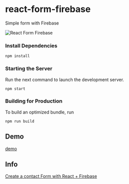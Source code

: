 # react-form-firebase
Simple form with Firebase

![React Form Firebase](https://s3.amazonaws.com/chewiekie/react-form-firebase.jpg)


### Install Dependencies
```
npm install
```

### Starting the Server
Run the next command to launch the development server. 
```
npm start
```

### Building for Production
To build an optimized bundle, run
```
npm run build
```

## Demo
[demo](https://gndx-projects.firebaseapp.com/)

## Info
[Create a contact Form with React + Firebase](https://arepa.dev/formulario-de-contacto-con-react-firebase/)
